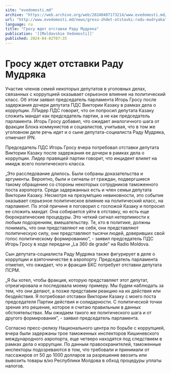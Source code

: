 ```yaml
---
site: "evedomosti.md"
archive: "https://web.archive.org/web/20240407173214/www.evedomosti.md/news/grosu-zhdet-otstavki-radu-mudryaka"
url: "http://www.evedomosti.md/news/grosu-zhdet-otstavki-radu-mudryaka"
language: ru
title: "Гросу ждет отставки Раду Мудряка"
publication: '[[Moldavskie Vedomosti]]'
published: 2024-04-02T07:35
---
```


# Гросу ждет отставки Раду Мудряка

Участие членов семей некоторых депутатов в уголовных делах, связанных с коррупцией оказывает серьезное влияние на политический класс. Об этом заявил председатель парламента Игорь Гросу после задержания дочери депутата ПДС Виктории Казаку в рамках дела о коррупции. ЛЛидер ПДС говорит, что он попросил депутата Казаку сложить мандат как председатель партии, а не как председатель парламента. Игорь Гросу добавил, что ожидает аналогичного шага от фракции Блока коммунистов и социалистов, учитывая, что в том же уголовном деле речь идет и о сыне депутата-социалиста Раду Мудряка, отмечает IPN.

Председатель ПДС Игорь Гросу вчера потребовал отставки депутата Виктории Казаку после задержания ее дочери в рамках дела о коррупции. Лидер правящей партии говорит, что инцидент влияет на имидж всего политического класса.

„Это расследование длилось. Были собраны доказательства и аргументы. Вероятно, были и сигналы от граждан, подвергшиеся такому обращению со стороны некоторых сотрудников таможенного поста аэропорта. Среди задержанных есть и член семьи депутата Виктории Казаку. Несмотря на презумпцию невиновности, это событие оказывает серьезное политическое влияние на политический класс, на парламент. По этой причине я поговорил с госпожой Казаку и попросил ее сложить мандат. Она собирается уйти в отставку, но есть еще бюрократические процедуры. Это четкий сигнал нетерпимости к любым подозрениям, вмешательству. Те, кто в политике, должны понимать, что они представляют не себя, они представляют политическую силу, они представляют тысячи людей, доверивших свой голос политическому формированию”, - заявил председатель ПДС Игорь Гросу в ходе передачи „La 360 de grade” на Radio Moldova.

Сын депутата-социалиста Раду Мудряка также фигурирует в деле о коррупции и взяточничестве в аэропорту. Председатель парламента отметил, что ожидает, что и фракция БКС потребует отставки депутата ПСРМ.

„Я бы хотел, чтобы фракция, которую представляет этот депутат, отреагировала и последовала моему примеру. Мы будем наблюдать за тем, что они делают, а позже представим реакцию на их действия или бездействия. Я потребовал отставки Виктории Казаку с моего поста председателя Партии действия и солидарности. С политической точки зрения это решение, которое я считаю правильным в данных обстоятельствах. Мы ожидаем такого же политического шага и от другого формирования”, - заявил председатель парламента.

Согласно пресс-релизу Национального центра по борьбе с коррупцией, вчера были задержаны трое таможенных инспекторов Кишиневского международного аэропорта, еще четверо находятся под следствием в рамках дела о коррупции. По данным правоохранителей, таможенные инспекторы подозреваются в том, что требовали и принимали от пассажиров от 50 до 1000 долларов за разрешение ввозить или вывозить товары в/из Республики Молдова в обход процедуры уплаты налогов.